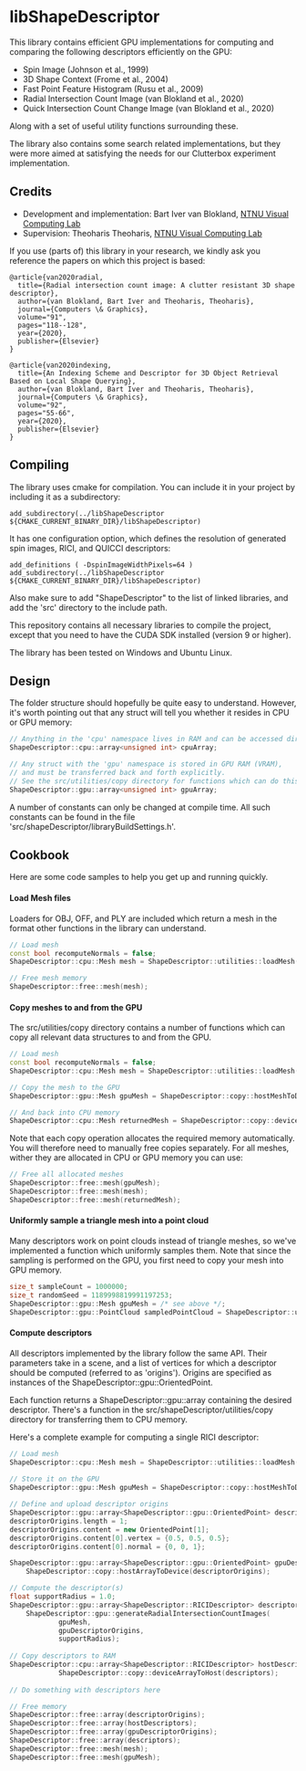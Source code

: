 # libShapeDescriptor

This library contains efficient GPU implementations for computing and comparing the following descriptors efficiently on the GPU:

- Spin Image (Johnson et al., 1999)
- 3D Shape Context (Frome et al., 2004)
- Fast Point Feature Histogram (Rusu et al., 2009)
- Radial Intersection Count Image (van Blokland et al., 2020)
- Quick Intersection Count Change Image (van Blokland et al., 2020)

Along with a set of useful utility functions surrounding these.

The library also contains some search related implementations, but they were more aimed at satisfying the needs for our Clutterbox experiment implementation.

## Credits

- Development and implementation: Bart Iver van Blokland, [NTNU Visual Computing Lab](https://www.idi.ntnu.no/grupper/vis/)
- Supervision: Theoharis Theoharis, [NTNU Visual Computing Lab](https://www.idi.ntnu.no/grupper/vis/)

If you use (parts of) this library in your research, we kindly ask you reference the papers on which this project is based:

    @article{van2020radial,
      title={Radial intersection count image: A clutter resistant 3D shape descriptor},
      author={van Blokland, Bart Iver and Theoharis, Theoharis},
      journal={Computers \& Graphics},
      volume="91",
      pages="118--128",
      year={2020},
      publisher={Elsevier}
    }
    
    @article{van2020indexing,
      title={An Indexing Scheme and Descriptor for 3D Object Retrieval Based on Local Shape Querying},
      author={van Blokland, Bart Iver and Theoharis, Theoharis},
      journal={Computers \& Graphics},
      volume="92",
      pages="55-66",
      year={2020},
      publisher={Elsevier}
    }

## Compiling

The library uses cmake for compilation. You can include it in your project by including it as a subdirectory:

    add_subdirectory(../libShapeDescriptor ${CMAKE_CURRENT_BINARY_DIR}/libShapeDescriptor)
    
It has one configuration option, which defines the resolution of generated spin images, RICI, and QUICCI descriptors:

    add_definitions ( -DspinImageWidthPixels=64 )
    add_subdirectory(../libShapeDescriptor ${CMAKE_CURRENT_BINARY_DIR}/libShapeDescriptor)
    
Also make sure to add "ShapeDescriptor" to the list of linked libraries, and add the 'src' directory to the include path.

This repository contains all necessary libraries to compile the project, except that you need to have the CUDA SDK installed (version 9 or higher).

The library has been tested on Windows and Ubuntu Linux.

## Design

The folder structure should hopefully be quite easy to understand. However, it's worth pointing out that any struct will tell you whether it resides in CPU or GPU memory:

```c++
// Anything in the 'cpu' namespace lives in RAM and can be accessed directly.
ShapeDescriptor::cpu::array<unsigned int> cpuArray;

// Any struct with the 'gpu' namespace is stored in GPU RAM (VRAM), 
// and must be transferred back and forth explicitly. 
// See the src/utilities/copy directory for functions which can do this for you:
ShapeDescriptor::gpu::array<unsigned int> gpuArray;
```

A number of constants can only be changed at compile time. All such constants can be found in the file 'src/shapeDescriptor/libraryBuildSettings.h'.

## Cookbook

Here are some code samples to help you get up and running quickly.

#### Load Mesh files

Loaders for OBJ, OFF, and PLY are included which return a mesh in the format other functions in the library can understand.

```c++
// Load mesh
const bool recomputeNormals = false;
ShapeDescriptor::cpu::Mesh mesh = ShapeDescriptor::utilities::loadMesh("path/to/obj/file.obj", recomputeNormals);

// Free mesh memory
ShapeDescriptor::free::mesh(mesh);
```

#### Copy meshes to and from the GPU

The src/utilities/copy directory contains a number of functions which can copy all relevant data structures to and from the GPU.

```c++
// Load mesh
const bool recomputeNormals = false;
ShapeDescriptor::cpu::Mesh mesh = ShapeDescriptor::utilities::loadMesh("path/to/obj/file.obj", recomputeNormals);

// Copy the mesh to the GPU
ShapeDescriptor::gpu::Mesh gpuMesh = ShapeDescriptor::copy::hostMeshToDevice(mesh);

// And back into CPU memory
ShapeDescriptor::cpu::Mesh returnedMesh = ShapeDescriptor::copy::deviceMeshToHost(gpuMesh);
``` 

Note that each copy operation allocates the required memory automatically. You will therefore need to manually free copies separately. For all meshes, wither they are allocated in CPU or GPU memory you can use:

```c++
// Free all allocated meshes
ShapeDescriptor::free::mesh(gpuMesh);
ShapeDescriptor::free::mesh(mesh);
ShapeDescriptor::free::mesh(returnedMesh);
```

#### Uniformly sample a triangle mesh into a point cloud

Many descriptors work on point clouds instead of triangle meshes, so we've implemented a function which uniformly samples them. Note that since the sampling is performed on the GPU, you first need to copy your mesh into GPU memory.

```c++
size_t sampleCount = 1000000;
size_t randomSeed = 1189998819991197253;
ShapeDescriptor::gpu::Mesh gpuMesh = /* see above */;
ShapeDescriptor::gpu::PointCloud sampledPointCloud = ShapeDescriptor::utilities::sampleMesh(gpuMesh, sampleCount, randomSeed);
```

#### Compute descriptors

All descriptors implemented by the library follow the same API. Their parameters take in a scene, and a list of vertices for which a descriptor should be computed (referred to as 'origins'). Origins are specified as instances of the ShapeDescriptor::gpu::OrientedPoint.

Each function returns a ShapeDescriptor::gpu::array containing the desired descriptor. There's a function in the src/shapeDescriptor/utilities/copy directory for transferring them to CPU memory.

Here's a complete example for computing a single RICI descriptor:

```c++
// Load mesh
ShapeDescriptor::cpu::Mesh mesh = ShapeDescriptor::utilities::loadMesh("path/to/obj/file.obj", false);
    
// Store it on the GPU
ShapeDescriptor::gpu::Mesh gpuMesh = ShapeDescriptor::copy::hostMeshToDevice(mesh);

// Define and upload descriptor origins
ShapeDescriptor::gpu::array<ShapeDescriptor::gpu::OrientedPoint> descriptorOrigins;
descriptorOrigins.length = 1;
descriptorOrigins.content = new OrientedPoint[1];
descriptorOrigins.content[0].vertex = {0.5, 0.5, 0.5};
descriptorOrigins.content[0].normal = {0, 0, 1};

ShapeDescriptor::gpu::array<ShapeDescriptor::gpu::OrientedPoint> gpuDescriptorOrigins = 
    ShapeDescriptor::copy::hostArrayToDevice(descriptorOrigins);

// Compute the descriptor(s)
float supportRadius = 1.0;
ShapeDescriptor::gpu::array<ShapeDescriptor::RICIDescriptor> descriptors = 
    ShapeDescriptor::gpu::generateRadialIntersectionCountImages(
            gpuMesh,
            gpuDescriptorOrigins,
            supportRadius);
            
// Copy descriptors to RAM
ShapeDescriptor::cpu::array<ShapeDescriptor::RICIDescriptor> hostDescriptors =
            ShapeDescriptor::copy::deviceArrayToHost(descriptors);
                
// Do something with descriptors here

// Free memory
ShapeDescriptor::free::array(descriptorOrigins);
ShapeDescriptor::free::array(hostDescriptors);
ShapeDescriptor::free::array(gpuDescriptorOrigins);
ShapeDescriptor::free::array(descriptors);
ShapeDescriptor::free::mesh(mesh);
ShapeDescriptor::free::mesh(gpuMesh);
```
